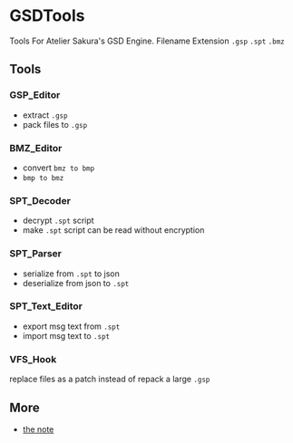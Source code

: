 # GSDTools
Tools For Atelier Sakura's GSD Engine. Filename Extension `.gsp` `.spt` `.bmz`

## Tools
### GSP_Editor
- extract `.gsp`
- pack files to `.gsp`  

### BMZ_Editor
- convert `bmz to bmp`
- `bmp to bmz`  

### SPT_Decoder
- decrypt `.spt` script
- make `.spt` script can be read without encryption

### SPT_Parser
- serialize from `.spt` to json
- deserialize from json to `.spt`  

### SPT_Text_Editor
- export msg text from `.spt`
- import msg text to `.spt`

### VFS_Hook
replace files as a patch instead of repack a large `.gsp`

## More
- [the note](/etc)
